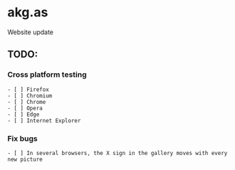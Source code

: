 # akg.as #
Website update

## TODO: ##
### Cross platform testing ###
	- [ ] Firefox
	- [ ] Chromium
	- [ ] Chrome
	- [ ] Opera
	- [ ] Edge
	- [ ] Internet Explorer
### Fix bugs ###
	- [ ] In several browsers, the X sign in the gallery moves with every new picture
